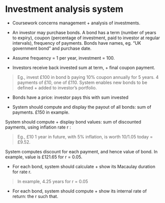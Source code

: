 # Investment analysis system

* Coursework concerns management + analysis of investments.

* An investor may purchase bonds. A bond has a term (number of years to expiry), coupon (percentage of investment, paid to investor at regular intervals), frequency of payments. Bonds have names, eg. “UK government bond” and purchase date.
* Assume frequency = 1 per year, investment = 100.

* Investors receive back invested sum at term, + final coupon payment.

>Eg., invest £100 in bond b paying 10% coupon annually for 5 years. 4 payments of £10, one of £110.
>System enables new bonds to be defined + added to investor’s portfolio.

* Bonds have a price: investor pays this with sum invested

* System should compute and display the payout of all bonds: sum of payments. £150 in example.

System should compute + display bond values: sum of discounted payments,
using inflation rate r :

>Eg., £10 1 year in future, with 5% inflation, is worth 10/1.05 today = £9.52.

System computes discount for each payment, and hence value of bond. In
example, value is £121.65 for r = 0.05.

* For each bond, system should calculate + show its Macaulay duration for
rate r.

> In example, 4.25 years for r = 0.05

* For each bond, system should compute + show its internal rate of return:
the r such that.
